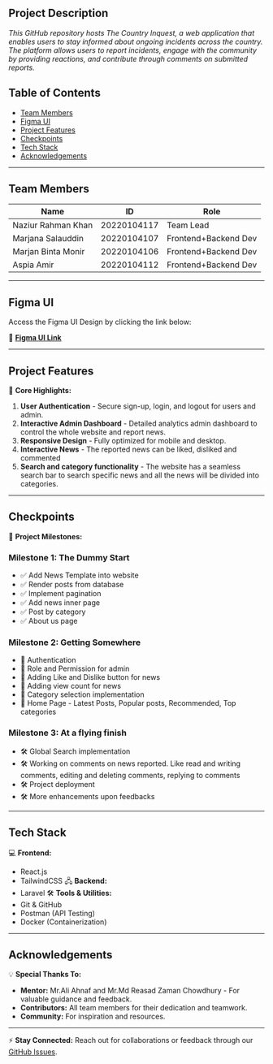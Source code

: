 ## Project Description

*This GitHub repository hosts The Country Inquest, a web application that enables users to stay informed about ongoing incidents across the country. The platform allows users to report incidents, engage with the community by providing reactions, and contribute through comments on submitted reports.*

## Table of Contents

- [Team Members](#team-members)
- [Figma UI](#figma-ui)
- [Project Features](#project-features)
- [Checkpoints](#checkpoints)
- [Tech Stack](#tech-stack)
- [Acknowledgements](#acknowledgements)

---

## Team Members

| Name              | ID       | Role           |
|-------------------|----------|----------------|
| Naziur Rahman Khan     | 20220104117      | Team Lead      |
| Marjana Salauddin         | 20220104107      | Frontend+Backend Dev    |
| Marjan Binta Monir     | 20220104106      | Frontend+Backend Dev   |
| Aspia Amir      | 20220104112      | Frontend+Backend Dev |

---

## Figma UI

Access the Figma UI Design by clicking the link below:

🎨 **[Figma UI Link](https://www.figma.com/design/1JiPqNYaSjrUhdymNOfQVc/The-Country-Inquest?node-id=0-1&t=YSD3YRwGLLjCANHD-1)**

---

## Project Features

🌟 **Core Highlights:**

1.  **User Authentication** - Secure sign-up, login, and logout for users and admin.
2.  **Interactive Admin Dashboard** - Detailed analytics admin dashboard to control the whole website and report news.
3.  **Responsive Design** - Fully optimized for mobile and desktop.
4.  **Interactive News** - The reported news can be liked, disliked and commented 
5.  **Search and category functionality** - The website has a seamless search bar to search specific news and all the news will be divided into categories.

---

## Checkpoints

🚀 **Project Milestones:**

### Milestone 1: The Dummy Start
- ✅ Add News Template into website
- ✅ Render posts from database
- ✅ Implement pagination
- ✅ Add news inner page
- ✅ Post by category
- ✅ About us page

### Milestone 2: Getting Somewhere
- 🔄 Authentication
- 🔄 Role and Permission for admin
- 🔄 Adding Like and Dislike button for news
- 🔄 Adding view count for news
- 🔄 Category selection implementation
- 🔄 Home Page - Latest Posts, Popular posts, Recommended, Top categories
### Milestone 3: At a flying finish
- 🛠️ Global Search implementation
- 🛠️ Working on comments on news reported. Like read and writing comments, editing and deleting comments, replying to comments
- 🛠️ Project deployment
- 🛠️ More enhancements upon feedbacks
---
## Tech Stack
💻 **Frontend:**
- React.js
- TailwindCSS
🖧 **Backend:**
- Laravel
🛠️ **Tools & Utilities:**
- Git & GitHub
- Postman (API Testing)
- Docker (Containerization)
---
## Acknowledgements
💡 **Special Thanks To:**
- **Mentor:** Mr.Ali Ahnaf and Mr.Md Reasad Zaman Chowdhury - For valuable guidance and feedback.
- **Contributors:** All team members for their dedication and teamwork.
- **Community:** For inspiration and resources.
---
⚡ **Stay Connected:** Reach out for collaborations or feedback through our [GitHub Issues](https://github.com/your-repo/issues).

